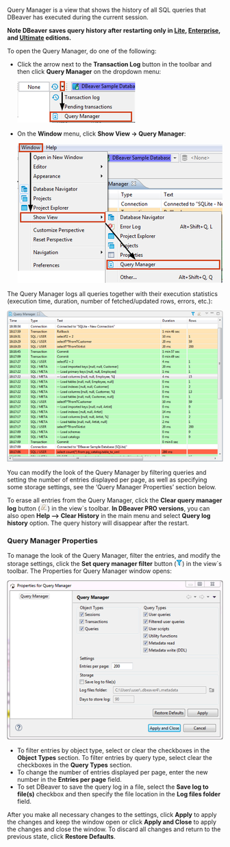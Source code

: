 Query Manager is a view that shows the history of all SQL queries that DBeaver has executed during the current session.

**Note DBeaver saves query history after restarting only in [Lite](Lite-Edition), [Enterprise](Enterprise-Edition), and [Ultimate](Ultimate-Edition) editions.**

To open the Query Manager, do one of the following:
* Click the arrow next to the **Transaction Log** button in the toolbar and then click **Query Manager** on the dropdown menu:

  ![](images/ug/Query-Manager-open.png)

* On the **Window** menu, click **Show View -> Query Manager**:

  ![](images/ug/Query-Mmanager-open-menu.png)

The Query Manager logs all queries together with their execution statistics (execution time, duration, number of fetched/updated rows, errors, etc.):

![](images/ug/Query-Manager.png)

You can modify the look of the Query Manager by filtering queries and setting the number of entries displayed per page, as well as specifying some storage settings, see the ‘Query Manager Properties’ section below.

To erase all entries from the Query Manager, click the **Clear query manager log** button (![](images/ug/Clear-log-button.png)) in the view`s toolbar. **In DBeaver PRO versions**, you can also open **Help —> Clear History** in the main menu and select **Query log history** option. The query history will disappear after the restart.

### Query Manager Properties
To manage the look of the Query Manager, filter the entries, and modify the storage settings, click the **Set query manager filter** button (![](images/ug/Filter-button.png)) in the view`s toolbar. The Properties for Query Manager window opens:

![](images/ug/Query-Manager-properties.png)

* To filter entries by object type, select or clear the checkboxes in the **Object Types** section. To filter entries by query type, select clear the checkboxes in the **Query Types** section.
* To change the number of entries displayed per page, enter the new number in the **Entries per page** field.
* To set DBeaver to save the query log in a file, select the **Save log to file(s)** checkbox and then specify the file location in the **Log files folder** field.

After you make all necessary changes to the settings, click **Apply** to apply the changes and keep the window open or click **Apply and Close** to apply the changes and close the window. To discard all changes and return to the previous state, click **Restore Defaults**. 
